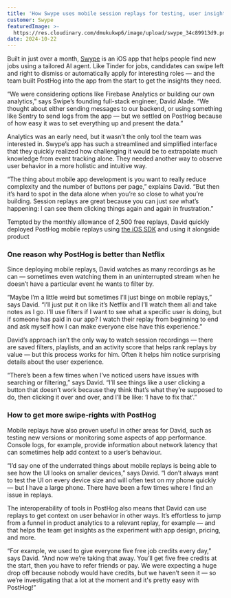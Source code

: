 ```yaml
---
title: 'How Swype uses mobile session replays for testing, user insights'
customer: Swype
featuredImage: >-
  https://res.cloudinary.com/dmukukwp6/image/upload/swype_34c89913d9.png
date: 2024-10-22
---
```


Built in just over a month, [Swype](https://swype.jobs/) is an iOS app that helps people find new jobs using a tailored AI agent. Like Tinder for jobs, candidates can swipe left and right to dismiss or automatically apply for interesting roles — and the team built PostHog into the app from the start to get the insights they need. 

“We were considering options like Firebase Analytics or building our own analytics,” says Swipe’s founding full-stack engineer, David Alade. “We thought about either sending messages to our backend, or using something like Sentry to send logs from the app — but we settled on PostHog because of how easy it was to set everything up and present the data.”

Analytics was an early need, but it wasn’t the only tool the team was interested in. Swype’s app has such a streamlined and simplified interface that they quickly realized how challenging it would be to extrapolate much knowledge from event tracking alone. They needed another way to observe user behavior in a more holistic and intuitive way.

“The thing about mobile app development is you want to really reduce complexity and the number of buttons per page,” explains David. “But then it’s hard to spot in the data alone when you’re so close to what you’re building. Session replays are great because you can just _see_ what’s happening: I can see them clicking things again and again in frustration.”

Tempted by the monthly allowance of 2,500 free replays, David quickly deployed PostHog mobile replays using [the iOS SDK](/docs/libraries/ios) and using it alongside product

### One reason why PostHog is better than Netflix

Since deploying mobile replays, David watches as many recordings as he can — sometimes even watching them in an uninterrupted stream when he doesn’t have a particular event he wants to filter by. 

“Maybe I’m a little weird but sometimes I’ll just binge on mobile replays,” says David. “I’ll just put it on like it’s Netflix and I’ll watch them all and take notes as I go. I’ll use filters if I want to see what a specific user is doing, but if someone has paid in our app? I watch their replay from beginning to end and ask myself how I can make everyone else have this experience.”

David’s approach isn’t the only way to watch session recordings — there are saved filters, playlists, and an activity score that helps rank replays by value — but this process works for him. Often it helps him notice surprising details about the user experience. 

“There’s been a few times when I’ve noticed users have issues with searching or filtering,” says David. “I’ll see things like a user clicking a button that doesn’t work because they think that’s what they’re supposed to do, then clicking it over and over, and I’ll be like: ‘I have to fix that’.”

### How to get more swipe-rights with PostHog

Mobile replays have also proven useful in other areas for David, such as testing new versions or monitoring some aspects of app performance. Console logs, for example, provide information about network latency that can sometimes help add context to a user’s behaviour. 

“I’d say one of the underrated things about mobile replays is being able to see how the UI looks on smaller devices,” says David. “I don’t always want to test the UI on every device size and will often test on my phone quickly — but I have a large phone. There have been a few times where I find an issue in replays. 

The interoperability of tools in PostHog also means that David can use replays to get context on user behavior in other ways. It’s effortless to jump from a funnel in product analytics to a relevant replay, for example — and that helps the team get insights as the experiment with app design, pricing, and more. 

“For example, we used to give everyone five free job credits every day,” says David. “And now we’re taking that away. You’ll get five free credits at the start, then you have to refer friends or pay. We were expecting a huge drop off because nobody would have credits, but we haven’t seen it — so we’re investigating that a lot at the moment and it's pretty easy with PostHog!”
